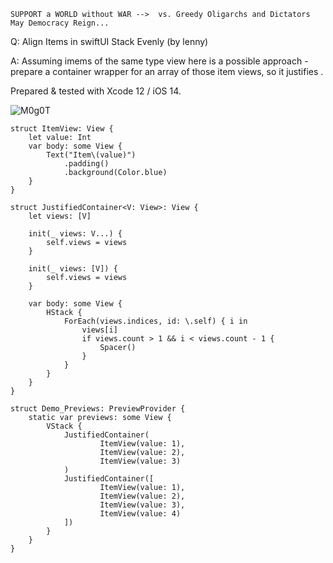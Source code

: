 ```
SUPPORT a WORLD without WAR -->  vs. Greedy Oligarchs and Dictators
May Democracy Reign... 
```

Q: Align Items in swiftUI Stack Evenly (by lenny)

A: Assuming imems of the same type view here is a possible approach - prepare a container
wrapper for an array of those item views, so it justifies . 

Prepared & tested with Xcode 12 / iOS 14.

![M0g0T](https://user-images.githubusercontent.com/62171579/165547087-766f909c-7eec-4603-8a51-535647db2289.png)

```
struct ItemView: View {
	let value: Int
	var body: some View {
		Text("Item\(value)")
			.padding()
			.background(Color.blue)
	}
}

struct JustifiedContainer<V: View>: View {
	let views: [V]
	
	init(_ views: V...) {
		self.views = views
	}

	init(_ views: [V]) {
		self.views = views
	}
	
	var body: some View {
		HStack {
			ForEach(views.indices, id: \.self) { i in
				views[i]
				if views.count > 1 && i < views.count - 1 {
					Spacer()
				}
			}
		}
	}
}

struct Demo_Previews: PreviewProvider {
    static var previews: some View {
		VStack {
			JustifiedContainer(
					ItemView(value: 1),
					ItemView(value: 2),
					ItemView(value: 3)
			)
			JustifiedContainer([
					ItemView(value: 1),
					ItemView(value: 2),
					ItemView(value: 3),
					ItemView(value: 4)
			])
		}
    }
}
```
